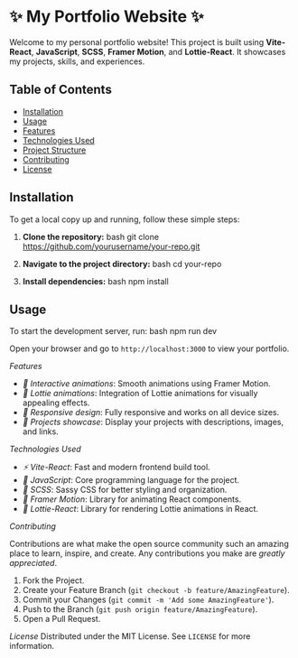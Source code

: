 # ✨ My Portfolio Website ✨

Welcome to my personal portfolio website! This project is built using **Vite-React**, **JavaScript**, **SCSS**, **Framer Motion**, and **Lottie-React**. It showcases my projects, skills, and experiences.

## Table of Contents

- [Installation](#installation)
- [Usage](#usage)
- [Features](#features)
- [Technologies Used](#technologies-used)
- [Project Structure](#project-structure)
- [Contributing](#contributing)
- [License](#license)

## Installation

To get a local copy up and running, follow these simple steps:

1. **Clone the repository:**
   bash
   git clone https://github.com/yourusername/your-repo.git
2. **Navigate to the project directory:**
   bash
   cd your-repo

3. **Install dependencies:**
   bash
   npm install

## Usage

To start the development server, run:
bash
npm run dev

Open your browser and go to `http://localhost:3000` to view your portfolio.

_Features_

- _🌟 Interactive animations_: Smooth animations using Framer Motion.
- _🎨 Lottie animations_: Integration of Lottie animations for visually appealing effects.
- _📱 Responsive design_: Fully responsive and works on all device sizes.
- _🚀 Projects showcase_: Display your projects with descriptions, images, and links.

_Technologies Used_

- _⚡ Vite-React_: Fast and modern frontend build tool.
- _📜 JavaScript_: Core programming language for the project.
- _💅 SCSS_: Sassy CSS for better styling and organization.
- _🎥 Framer Motion_: Library for animating React components.
- _💫 Lottie-React_: Library for rendering Lottie animations in React.

_Contributing_

Contributions are what make the open source community such an amazing place to learn, inspire, and create. Any contributions you make are _greatly appreciated_.

1. Fork the Project.
2. Create your Feature Branch (`git checkout -b feature/AmazingFeature`).
3. Commit your Changes (`git commit -m 'Add some AmazingFeature'`).
4. Push to the Branch (`git push origin feature/AmazingFeature`).
5. Open a Pull Request.

_License_
Distributed under the MIT License. See `LICENSE` for more information.
